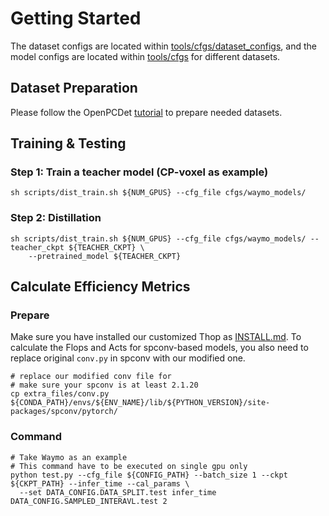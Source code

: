 # Getting Started
The dataset configs are located within [tools/cfgs/dataset_configs](../tools/cfgs/dataset_configs), 
and the model configs are located within [tools/cfgs](../tools/cfgs) for different datasets. 


## Dataset Preparation
Please follow the OpenPCDet [tutorial](https://github.com/open-mmlab/OpenPCDet/blob/master/docs/GETTING_STARTED.md) to 
prepare needed datasets.

## Training & Testing
[//]: # ( TODO)
### Step 1: Train a teacher model (CP-voxel as example)
```shell
sh scripts/dist_train.sh ${NUM_GPUS} --cfg_file cfgs/waymo_models/
```

### Step 2: Distillation
```shell
sh scripts/dist_train.sh ${NUM_GPUS} --cfg_file cfgs/waymo_models/ --teacher_ckpt ${TEACHER_CKPT} \
    --pretrained_model ${TEACHER_CKPT}
```

## Calculate Efficiency Metrics

### Prepare
Make sure you have installed our customized Thop as [INSTALL.md](./INSTALL.md).
To calculate the Flops and Acts for spconv-based models, you also need to replace original `conv.py` in spconv
with our modified one.
```shell
# replace our modified conv file for 
# make sure your spconv is at least 2.1.20
cp extra_files/conv.py ${CONDA_PATH}/envs/${ENV_NAME}/lib/${PYTHON_VERSION}/site-packages/spconv/pytorch/
```

### Command
```shell
# Take Waymo as an example
# This command have to be executed on single gpu only
python test.py --cfg_file ${CONFIG_PATH} --batch_size 1 --ckpt ${CKPT_PATH} --infer_time --cal_params \
  --set DATA_CONFIG.DATA_SPLIT.test infer_time DATA_CONFIG.SAMPLED_INTERAVL.test 2
``` 


